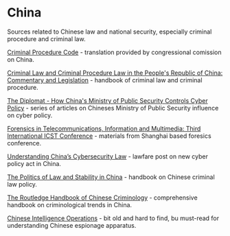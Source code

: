 # China

Sources related to Chinese law and national security, especially criminal procedure and criminal law.

[Criminal Procedure Code](https://www.cecc.gov/resources/legal-provisions/criminal-procedure-law-of-the-peoples-republic-of-china) - translation provided by congressional comission on China.

[Criminal Law and Criminal Procedure Law in the People's Republic of China: Commentary and Legislation](https://books.google.dk/books?id=PlStoNNKha0C&dq=china+criminal+procedure&hl=pl&source=gbs_navlinks_s) - handbook of criminal law and criminal procedure.

[The Diplomat - How China's Ministry of Public Security Controls Cyber Policy](http://thediplomat.com/2015/04/how-chinas-ministry-of-public-security-controls-cyber-policy/) - series of articles on Chineses Ministry of Public Security influence on cyber policy.

[Forensics in Telecommunications, Information and Multimedia: Third International ICST Conference](https://books.google.dk/books?id=7riqCAAAQBAJ&dq=china+ministry+of+public+security+digital+evidence&hl=pl&source=gbs_navlinks_s) - materials from Shanghai based foresics conference.

[Understanding China’s Cybersecurity Law](https://www.lawfareblog.com/understanding-chinas-cybersecurity-law) - lawfare post on new cyber policy act in China.

[The Politics of Law and Stability in China](https://books.google.de/books?id=EEojBAAAQBAJ&dq=china+law+Technical+Investigation+Measures&hl=pl&source=gbs_navlinks_s) - handbook on Chinese criminal law policy.

[The Routledge Handbook of Chinese Criminology](https://books.google.de/books?id=5dgpAAAAQBAJ&dq=china+law+Technical+Investigation+Measures&hl=pl&source=gbs_navlinks_s) - comprehensive handbook on criminological trends in China.

[Chinese Intelligence Operations](https://books.google.dk/books?id=Mg8O3Gtc08MC&printsec=frontcover&hl=pl#v=onepage&q&f=false) - bit old and hard to find, bu must-read for understanding Chinese espionage apparatus.

